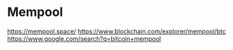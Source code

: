 # Mempool
https://mempool.space/ https://www.blockchain.com/explorer/mempool/btc https://www.google.com/search?q=bitcoin+mempool

